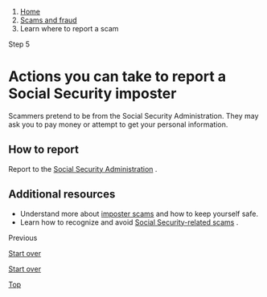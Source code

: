 1. [Home](/)
2. [Scams and fraud](/scams-and-fraud)
3. Learn where to report a scam

Step 5

Actions you can take to report a Social Security imposter
=========================================================

Scammers pretend to be from the Social Security Administration. They may ask you to pay money or attempt to get your personal information.

**How to report**
-----------------

Report to the
[Social Security Administration](https://secure.ssa.gov/oig/scam)
.

Additional resources
--------------------

* Understand more about
  [imposter scams](https://consumer.gov/section/scams-identity-theft)
  and how to keep yourself safe.
* Learn how to recognize and avoid
  [Social Security-related scams](https://www.ssa.gov/scam/)
  .

Previous

[Start over](/where-report-scams/where-did-scam-take-place#block-usagov-content)

[Start over](/where-report-scams/where-did-scam-take-place#block-usagov-content)

[Top](#main-content)